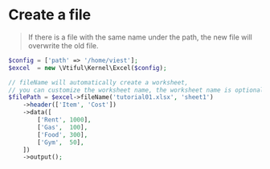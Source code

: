 # Create a file

> If there is a file with the same name under the path, the new file will overwrite the old file.

```php
$config = ['path' => '/home/viest'];
$excel  = new \Vtiful\Kernel\Excel($config);

// fileName will automatically create a worksheet, 
// you can customize the worksheet name, the worksheet name is optional
$filePath = $excel->fileName('tutorial01.xlsx', 'sheet1')
    ->header(['Item', 'Cost'])
    ->data([
        ['Rent', 1000],
        ['Gas',  100],
        ['Food', 300],
        ['Gym',  50],
    ])
    ->output();
```